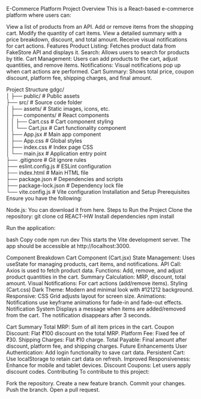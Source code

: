 E-Commerce Platform
Project Overview
This is a React-based e-commerce platform where users can:

View a list of products from an API.
Add or remove items from the shopping cart.
Modify the quantity of cart items.
View a detailed summary with a price breakdown, discount, and total amount.
Receive visual notifications for cart actions.
Features
Product Listing: Fetches product data from FakeStore API and displays it.
Search: Allows users to search for products by title.
Cart Management: Users can add products to the cart, adjust quantities, and remove items.
Notifications: Visual notifications pop up when cart actions are performed.
Cart Summary: Shows total price, coupon discount, platform fee, shipping charges, and final amount.

Project Structure
gdgc/ \
│
├── public/              # Public assets \
├── src/                 # Source code folder \
│   ├── assets/          # Static images, icons, etc. \
│   ├── components/      # React components \
│   │   ├── Cart.css     # Cart component styling \
│   │   └── Cart.jsx     # Cart functionality component \
│   ├── App.jsx          # Main app component \
│   ├── App.css          # Global styles \
│   ├── index.css        # Index page CSS \
│   └── main.jsx         # Application entry point \
├── .gitignore           # Git ignore rules \
├── eslint.config.js     # ESLint configuration \
├── index.html           # Main HTML file \
├── package.json         # Dependencies and scripts \
├── package-lock.json    # Dependency lock file \
└── vite.config.js       # Vite configuration 
Installation and Setup
Prerequisites
Ensure you have the following:

Node.js: You can download it from here.
Steps to Run the Project
Clone the repository:
git clone <repository-url>
cd REACT-HW
Install dependencies
npm install

Run the application:

bash
Copy code
npm run dev
This starts the Vite development server. The app should be accessible at http://localhost:3000.

Component Breakdown
Cart Component (Cart.jsx)
State Management: Uses useState for managing products, cart items, and notifications.
API Call: Axios is used to fetch product data.
Functions: Add, remove, and adjust product quantities in the cart.
Summary Calculation: MRP, discount, total amount.
Visual Notifications: For cart actions (add/remove items).
Styling (Cart.css)
Dark Theme: Modern and minimal look with #121212 background.
Responsive: CSS Grid adjusts layout for screen size.
Animations: Notifications use keyframe animations for fade-in and fade-out effects.
Notification System
Displays a message when items are added/removed from the cart. The notification disappears after 3 seconds.

Cart Summary
Total MRP: Sum of all item prices in the cart.
Coupon Discount: Flat ₹100 discount on the total MRP.
Platform Fee: Fixed fee of ₹30.
Shipping Charges: Flat ₹10 charge.
Total Payable: Final amount after discount, platform fee, and shipping charges.
Future Enhancements
User Authentication: Add login functionality to save cart data.
Persistent Cart: Use localStorage to retain cart data on refresh.
Improved Responsiveness: Enhance for mobile and tablet devices.
Discount Coupons: Let users apply discount codes.
Contributing
To contribute to this project:

Fork the repository.
Create a new feature branch.
Commit your changes.
Push the branch.
Open a pull request.